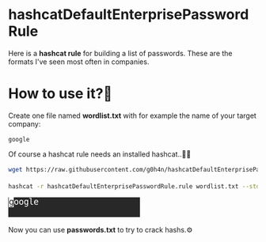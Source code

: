 # hashcatDefaultEnterprisePasswordRule

Here is a **hashcat rule** for building a list of passwords. These are the formats I've seen most often in companies.

# How to use it?🔨

Create one file named **wordlist.txt** with for example the name of your target company:

```
google
```

Of course a hashcat rule needs an installed hashcat..🤷‍♂️

```bash
wget https://raw.githubusercontent.com/g0h4n/hashcatDefaultEnterprisePasswordRule/main/hashcatDefaultEnterprisePasswordRule.rule

hashcat -r hashcatDefaultEnterprisePasswordRule.rule wordlist.txt --stdout > passwords.txt
```

<img src="./src/passwords.gif" alt="passwords list" />

Now you can use **passwords.txt** to try to crack hashs.⚙️